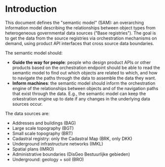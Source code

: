 # Introduction

This document defines the "semantic model" (SAM): an overarching information model describing the relationships between object types from heterogeneous governmental data sources ("Base registries"). The goal is to get the data from the source registries via orchestration mechanisms on demand, using product API interfaces that cross source data boundaries. 

The semantic model should: 
- **Guide the way for people**: people who design product APIs or other products based on the orchestration endpoint should be able to read the semantic model to find out which objects are related to which, and how to navigate the paths through the data to assemble the data they want. 
- **Inform machines**: the semantic model should inform the orchestration engine of the relationships between objects and of the navigation paths that exist through the data. E.g., the semantic model can keep the orkestration engine up to date if any changes in the underlying data sources occur. 

The data sources are: 
- Addresses and buildings (BAG) 
- Large scale topography (BGT)
- Small scale topography (BRT)
- Cadastral registry: only the Cadastral Map (BRK, only DKK)
- Underground infrastructure networks (IMKL)
- Spatial plans (IMRO)
- Administrative boundaries (DisGeo Bestuurlijke gebieden)
- Underground: geology + soil (BRO)
